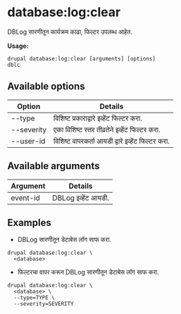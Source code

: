 # database:log:clear
DBLog सारणीतून कार्यक्रम काढा, फिल्टर उपलब्ध आहेत.

**Usage:**
```
drupal database:log:clear [arguments] [options]
dblc
```

## Available options
Option | Details
-------|-------------
--type | विशिष्ट प्रकाराद्वारे इव्हेंट फिल्टर करा.
--severity | एका विशिष्ट स्तर तीव्रतेने इव्हेंट फिल्टर करा.
--user-id | विशिष्ट वापरकर्ता आयडी द्वारे इव्हेंट फिल्टर करा.

## Available arguments
Argument | Details
---------|-------------
event-id | DBLog इव्हेंट आयडी.

## Examples
* DBLog सारणीतून डेटाबेस लॉग साफ करा.
```
drupal database:log:clear \
  <database>
```
* फिल्टरचा वापर करून DBLog सारणीतून डेटाबेस लॉग साफ करा.
```
drupal database:log:clear \
  <database> \
  --type=TYPE \
  --severity=SEVERITY
```

